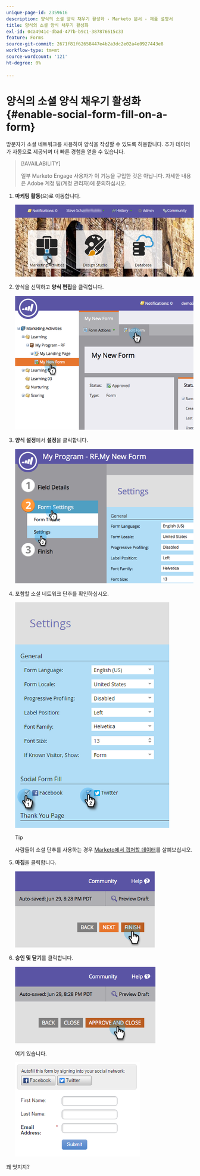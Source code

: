 ```yaml
---
unique-page-id: 2359616
description: 양식의 소셜 양식 채우기 활성화 - Marketo 문서 - 제품 설명서
title: 양식의 소셜 양식 채우기 활성화
exl-id: 0ca4941c-dbad-477b-b9c1-387876615c33
feature: Forms
source-git-commit: 2671f81f62658447e4b2a3dc2e02a4e0927443e8
workflow-type: tm+mt
source-wordcount: '121'
ht-degree: 0%

---
```


# 양식의 소셜 양식 채우기 활성화 {#enable-social-form-fill-on-a-form}

방문자가 소셜 네트워크를 사용하여 양식을 작성할 수 있도록 허용합니다. 추가 데이터가 자동으로 제공되며 더 빠른 경험을 얻을 수 있습니다.

>[!AVAILABILITY]
>
>일부 Marketo Engage 사용자가 이 기능을 구입한 것은 아닙니다. 자세한 내용은 Adobe 계정 팀(계정 관리자)에 문의하십시오.

1. **마케팅 활동**(으)로 이동합니다.

   ![](assets/login-marketing-activities-1.png)

1. 양식을 선택하고 **양식 편집**&#x200B;을 클릭합니다.

   ![](assets/image2014-9-15-16-3a35-3a54.png)

1. **양식** **설정**&#x200B;에서 **설정**&#x200B;을 클릭합니다.

   ![](assets/image2014-9-15-16-3a36-3a4.png)

1. 포함할 소셜 네트워크 단추를 확인하십시오.

   ![](assets/image2016-4-28-16-3a38-3a58.png)

   >[!TIP]
   >
   >사람들이 소셜 단추를 사용하는 경우 [Marketo에서 캡처할 데이터](/help/marketo/product-docs/demand-generation/social/social-functions/manage-social-profile-data.md)를 살펴보십시오.

1. **마침**&#x200B;을 클릭합니다.

   ![](assets/image2014-9-15-16-3a36-3a26.png)

1. **승인 및 닫기**&#x200B;를 클릭합니다.

   ![](assets/image2014-9-15-16-3a36-3a33.png)

   여기 있습니다.

   ![](assets/image2016-4-28-16-3a45-3a58.png)

꽤 멋지지?
